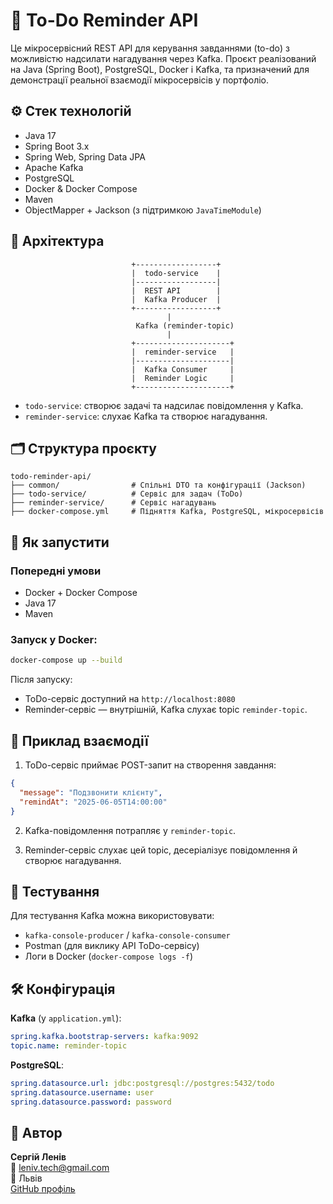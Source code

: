 # 📝 To-Do Reminder API

Це мікросервісний REST API для керування завданнями (to-do) з можливістю надсилати нагадування через Kafka. Проєкт реалізований на Java (Spring Boot), PostgreSQL, Docker і Kafka, та призначений для демонстрації реальної взаємодії мікросервісів у портфоліо.

## ⚙️ Стек технологій

- Java 17
- Spring Boot 3.x
- Spring Web, Spring Data JPA
- Apache Kafka
- PostgreSQL
- Docker & Docker Compose
- Maven
- ObjectMapper + Jackson (з підтримкою `JavaTimeModule`)

## 🧩 Архітектура

```
                           +------------------+
                           |  todo-service    |
                           |------------------|
                           |  REST API        |
                           |  Kafka Producer  |
                           +------------------+
                                   |
                            Kafka (reminder-topic)
                                   |
                           +---------------------+
                           |  reminder-service   |
                           |---------------------|
                           |  Kafka Consumer     |
                           |  Reminder Logic     |
                           +---------------------+
```

- `todo-service`: створює задачі та надсилає повідомлення у Kafka.
- `reminder-service`: слухає Kafka та створює нагадування.

## 🗂 Структура проєкту

```
todo-reminder-api/
├── common/                # Спільні DTO та конфігурації (Jackson)
├── todo-service/          # Сервіс для задач (ToDo)
├── reminder-service/      # Сервіс нагадувань
├── docker-compose.yml     # Підняття Kafka, PostgreSQL, мікросервісів
```

## 🚀 Як запустити

### Попередні умови

- Docker + Docker Compose
- Java 17
- Maven

### Запуск у Docker:

```bash
docker-compose up --build
```

Після запуску:
- ToDo-сервіс доступний на `http://localhost:8080`
- Reminder-сервіс — внутрішній, Kafka слухає topic `reminder-topic`.

## 🔄 Приклад взаємодії

1. ToDo-сервіс приймає POST-запит на створення завдання:
```json
{
  "message": "Подзвонити клієнту",
  "remindAt": "2025-06-05T14:00:00"
}
```

2. Kafka-повідомлення потрапляє у `reminder-topic`.

3. Reminder-сервіс слухає цей topic, десеріалізує повідомлення й створює нагадування.

## 🧪 Тестування

Для тестування Kafka можна використовувати:
- `kafka-console-producer` / `kafka-console-consumer`
- Postman (для виклику API ToDo-сервісу)
- Логи в Docker (`docker-compose logs -f`)

## 🛠 Конфігурація

**Kafka** (у `application.yml`):
```yaml
spring.kafka.bootstrap-servers: kafka:9092
topic.name: reminder-topic
```

**PostgreSQL**:
```yaml
spring.datasource.url: jdbc:postgresql://postgres:5432/todo
spring.datasource.username: user
spring.datasource.password: password
```

## 👤 Автор

**Сергій Ленів**  
📧 leniv.tech@gmail.com  
📍 Львів  
[GitHub профіль](https://github.com/Sheruq)
